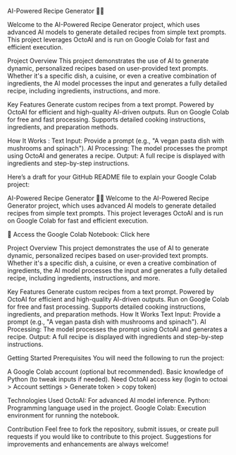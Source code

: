 AI-Powered Recipe Generator 🍳🤖

Welcome to the AI-Powered Recipe Generator project, which uses advanced AI models to generate detailed recipes from simple text prompts. This project leverages OctoAI and is run on Google Colab for fast and efficient execution.

Project Overview
This project demonstrates the use of AI to generate dynamic, personalized recipes based on user-provided text prompts. Whether it's a specific dish, a cuisine, or even a creative combination of ingredients, the AI model processes the input and generates a fully detailed recipe, including ingredients, instructions, and more.

Key Features
Generate custom recipes from a text prompt.
Powered by OctoAI for efficient and high-quality AI-driven outputs.
Run on Google Colab for free and fast processing.
Supports detailed cooking instructions, ingredients, and preparation methods.

How It Works :
Text Input: Provide a prompt (e.g., "A vegan pasta dish with mushrooms and spinach").
AI Processing: The model processes the prompt using OctoAI and generates a recipe.
Output: A full recipe is displayed with ingredients and step-by-step instructions.


Here’s a draft for your GitHub README file to explain your Google Colab project:

AI-Powered Recipe Generator 🍳🤖
Welcome to the AI-Powered Recipe Generator project, which uses advanced AI models to generate detailed recipes from simple text prompts. This project leverages OctoAI and is run on Google Colab for fast and efficient execution.

🔗 Access the Google Colab Notebook: Click here

Project Overview
This project demonstrates the use of AI to generate dynamic, personalized recipes based on user-provided text prompts. Whether it's a specific dish, a cuisine, or even a creative combination of ingredients, the AI model processes the input and generates a fully detailed recipe, including ingredients, instructions, and more.

Key Features
Generate custom recipes from a text prompt.
Powered by OctoAI for efficient and high-quality AI-driven outputs.
Run on Google Colab for free and fast processing.
Supports detailed cooking instructions, ingredients, and preparation methods.
How It Works
Text Input: Provide a prompt (e.g., "A vegan pasta dish with mushrooms and spinach").
AI Processing: The model processes the prompt using OctoAI and generates a recipe.
Output: A full recipe is displayed with ingredients and step-by-step instructions.

Getting Started
Prerequisites
You will need the following to run the project:

A Google Colab account (optional but recommended).
Basic knowledge of Python (to tweak inputs if needed).
Need OctoAI access key (login to octoai > Account settings > Generate token > copy token)


Technologies Used
OctoAI: For advanced AI model inference.
Python: Programming language used in the project.
Google Colab: Execution environment for running the notebook.

Contribution
Feel free to fork the repository, submit issues, or create pull requests if you would like to contribute to this project. Suggestions for improvements and enhancements are always welcome!
